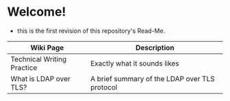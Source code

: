 # Welcome!
- this is the first revision of this repository's Read-Me.

| Wiki Page | Description |
 --- | ---
| Technical Writing Practice | Exactly what it sounds likes |
| What is LDAP over TLS? | A brief summary of the LDAP over TLS protocol |
